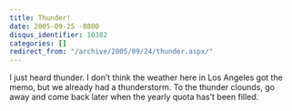 ```yaml
---
title: Thunder!
date: 2005-09-25 -0800
disqus_identifier: 10382
categories: []
redirect_from: "/archive/2005/09/24/thunder.aspx/"
---
```


I just heard thunder. I don’t think the weather here in Los Angeles got
the memo, but we already had a thunderstorm. To the thunder clounds, go
away and come back later when the yearly quota has’t been filled.

